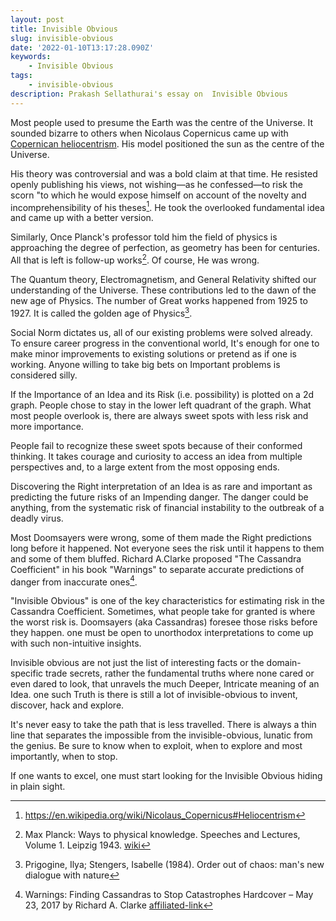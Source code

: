 ```yaml
---
layout: post
title: Invisible Obvious
slug: invisible-obvious
date: '2022-01-10T13:17:28.090Z'
keywords:
    - Invisible Obvious
tags:
    - invisible-obvious
description: Prakash Sellathurai's essay on  Invisible Obvious
---
```


Most people used to presume the Earth was the centre of the Universe. It sounded bizarre to others when Nicolaus Copernicus came up with 
[Copernican heliocentrism](https://dbpedia.org/page/Copernican_heliocentrism). His model positioned the sun as the centre of the Universe.

His theory was controversial and was a bold claim at that time. He resisted openly publishing his views, not wishing—as he confessed—to risk the scorn "to which he would expose himself on account of the novelty and incomprehensibility of his theses[^1]. He took the overlooked fundamental idea and came up with a better version.


Similarly, Once Planck's professor told him the field of physics is approaching the degree of perfection, as geometry has been for centuries. All that is left is follow-up works[^2]. Of course, He was wrong.

The Quantum theory, Electromagnetism, and General Relativity shifted our understanding of the Universe. These contributions led to the dawn of the new age of Physics. The number of Great works happened from 1925 to 1927. It is called the golden age of Physics[^3].

Social Norm dictates us, all of our existing problems were solved already. To ensure career progress in the conventional world,  It's enough for one to make minor improvements to existing solutions or pretend as if one is working. Anyone willing to take big bets on Important problems is considered silly. 

If the Importance of an Idea and its Risk (i.e. possibility) is plotted on a 2d graph. People chose to stay in the lower left quadrant of the graph. What most people overlook is, there are always sweet spots with less risk and more importance.

People fail to recognize these sweet spots because of their conformed thinking. It takes courage and curiosity to access an idea from multiple perspectives and, to a large extent from the most opposing ends.

Discovering the Right interpretation of an Idea is as rare and important as predicting the future risks of an Impending danger. The danger could be anything, from the systematic risk of financial instability to the outbreak of a deadly virus. 

Most Doomsayers were wrong, some of them made the Right predictions long before it happened. Not everyone sees the risk until it happens to them and some of them bluffed. Richard A.Clarke proposed "The Cassandra Coefficient" in his book "Warnings" to separate accurate predictions of danger from inaccurate ones[^4].

"Invisible Obvious" is one of the key characteristics for estimating risk in the Cassandra Coefficient. Sometimes, what people take for granted is where the worst risk is. Doomsayers (aka Cassandras) foresee those risks before they happen. one must be open to unorthodox interpretations to come up with such non-intuitive insights.

Invisible obvious are not just the list of interesting facts or the domain-specific trade secrets, rather the fundamental truths where none cared or even dared to look, that unravels the much Deeper, Intricate meaning of an Idea. one such Truth is there is still a lot of invisible-obvious to invent, discover, hack and explore.

It's never easy to take the path that is less travelled. There is always a thin line that separates the impossible from the invisible-obvious, lunatic from the genius. Be sure to know when to exploit, when to explore and most importantly, when to stop. 

If one wants to excel, one must start looking for the Invisible Obvious hiding in plain sight.



[^1]: https://en.wikipedia.org/wiki/Nicolaus_Copernicus#Heliocentrism
[^2]:  Max Planck: Ways to physical knowledge. Speeches and Lectures, Volume 1. Leipzig 1943. [wiki](https://de.wikipedia.org/wiki/Philipp_von_Jolly#cite_ref-5)
[^3]: Prigogine, Ilya; Stengers, Isabelle (1984). Order out of chaos: man's new dialogue with nature
[^4]: Warnings: Finding Cassandras to Stop Catastrophes Hardcover – May 23, 2017 by Richard A. Clarke [affiliated-link](https://amzn.to/3tJKspu)

